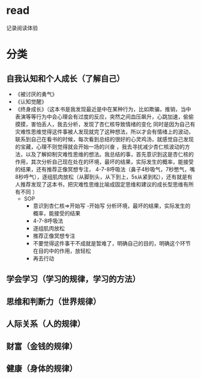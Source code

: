 # read
记录阅读体验
# 分类
## 自我认知和个人成长（了解自己）
- 《被讨厌的勇气》
- 《认知觉醒》
- 《终身成长》（这本书是我发现最近是中在某种行为，比如欺骗，推销，当中表演等等行为中会心理会有过度的反应，突然之间血压飙升，心跳加速，偷偷摸摸，害怕丢人，我去分析，发现了杏仁核导致情绪的变化
  同时是因为自己有灾难性思维觉得这件事被人发现就完了这种想法，所以才会有情绪上的波动，联系到自己在看书的时候，每次看到总结的很好的心灵鸡汤，就感觉自己发现的宝藏，心理不则觉得就会开始一场的兴奋
  ，我去寻扰减少杏仁核波动的方法，以及了解抑制灾难性思维的想法。我总结的事，首先意识到这是杏仁核的作用，其次分析自己现在处在的环境，最坏的结果，实际发生的概率，能接受的结果，还有推荐正像冥想专注，
  4-7-8呼吸法（鼻子4秒吸气，7秒憋气，嘴8秒呼气），逐组肌肉放松（从脚到头，从下到上，5s从紧到松），还有就是有人推荐发现了这本书，把灾难性思维比喻成固定思维和建议的成长型思维有所有不同 ）
  - SOP
    - 意识到杏仁核=>开始写
    -开始写 分析环境，最坏的结果，实际发生的概率，能接受的结果
    - 4-7-8呼吸法
    - 逐组肌肉放松
    - 推荐正像冥想专注
    - 不要觉得这件事干不成就是暂难了，明确自己的目的，明确这个环节在目的中的作用，放轻松
    - 再去行动

## 学会学习（学习的规律，学习的方法）
## 思维和判断力（世界规律）
## 人际关系（人的规律）
## 财富（金钱的规律）
## 健康（身体的规律）